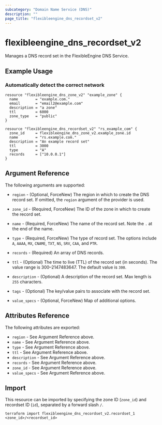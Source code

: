 ```yaml
---
subcategory: "Domain Name Service (DNS)"
description: ""
page_title: "flexibleengine_dns_recordset_v2"
---
```


# flexibleengine_dns_recordset_v2

Manages a DNS record set in the FlexibleEngine DNS Service.

## Example Usage

### Automatically detect the correct network

```hcl
resource "flexibleengine_dns_zone_v2" "example_zone" {
  name        = "example.com."
  email       = "email2@example.com"
  description = "a zone"
  ttl         = 6000
  zone_type   = "public"
}

resource "flexibleengine_dns_recordset_v2" "rs_example_com" {
  zone_id     = flexibleengine_dns_zone_v2.example_zone.id
  name        = "rs.example.com."
  description = "An example record set"
  ttl         = 3000
  type        = "A"
  records     = ["10.0.0.1"]
}
```

## Argument Reference

The following arguments are supported:

* `region` - (Optional, ForceNew) The region in which to create the DNS record set.
    If omitted, the `region` argument of the provider is used.

* `zone_id` - (Required, ForceNew) The ID of the zone in which to create the record set.

* `name` - (Required, ForceNew) The name of the record set. Note the `.` at the end of the name.

* `type` - (Required, ForceNew) The type of record set. The options include `A`, `AAAA`, `MX`,
  `CNAME`, `TXT`, `NS`, `SRV`, `CAA`, and `PTR`.

* `records` - (Required) An array of DNS records.

* `ttl` - (Optional) The time to live (TTL) of the record set (in seconds). The value
  range is 300–2147483647. The default value is `300`.

* `description` - (Optional) A description of the record set. Max length is `255` characters.

* `tags` - (Optional) The key/value pairs to associate with the record set.

* `value_specs` - (Optional, ForceNew) Map of additional options.

## Attributes Reference

The following attributes are exported:

* `region` - See Argument Reference above.
* `name` - See Argument Reference above.
* `type` - See Argument Reference above.
* `ttl` - See Argument Reference above.
* `description` - See Argument Reference above.
* `records` - See Argument Reference above.
* `zone_id` - See Argument Reference above.
* `value_specs` - See Argument Reference above.

## Import

This resource can be imported by specifying the zone ID (`zone_id`) and recordset ID (`id`),
separated by a forward slash `/`.

```shell
terraform import flexibleengine_dns_recordset_v2.recordset_1 <zone_id>/<recordset_id>
```
